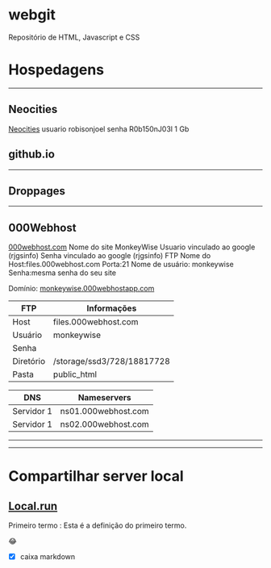 # webgit
Repositório de HTML, Javascript e CSS

# Hospedagens

-------------------
## Neocities
[Neocities](https://neocities.org/)
usuario robisonjoel
senha R0b150nJ03l
1 Gb

github.io 
--------------

-------------------
Droppages
-------------------

--------------------
## 000Webhost
[000webhost.com](https://br.000webhost.com/)
Nome do site MonkeyWise
Usuario vinculado ao google (rjgsinfo)
Senha vinculado ao google (rjgsinfo)
FTP
Nome do Host:files.000webhost.com
Porta:21
Nome de usuário: monkeywise
Senha:mesma senha do seu site

Domínio: [monkeywise.000webhostapp.com](http://monkeywise.000webhostapp.com)

FTP      | Informações
---------|--------------------------
Host     | files.000webhost.com
Usuário	 | monkeywise
Senha    |	
Diretório| /storage/ssd3/728/18817728
Pasta    | public_html

DNS        | Nameservers
-----------|--------------
Servidor 1 | ns01.000webhost.com
Servidor 1 | ns02.000webhost.com
--------------------


----------------
# Compartilhar server local
[Local.run](http://localhost.run/)
----------------



Primeiro termo
: Esta é a definição do primeiro termo.


:joy:

- [x] caixa markdown